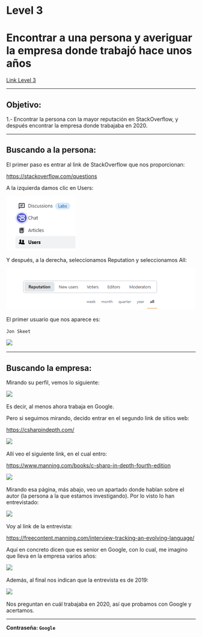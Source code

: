 # Level 3
# Encontrar a una persona y averiguar la empresa donde trabajó hace unos años
[Link Level 3](https://sourcing.games/game-3/game-3-kdd7a/)

---

## Objetivo:

1.- Encontrar la persona con la mayor reputación en StackOverflow, y después encontrar la empresa donde trabajaba en 2020.

---

## Buscando a la persona:

El primer paso es entrar al link de StackOverflow que nos proporcionan:

https://stackoverflow.com/questions

A la izquierda damos clic en Users:

![](images/Level03/2025-05-23-23-25-20.png)

Y después, a la derecha, seleccionamos Reputation y seleccionamos All:

![](images/Level03/2025-05-23-23-26-18.png)

El primer usuario que nos aparece es:

```Jon Skeet```

![](images/Level03/2025-05-23-23-26-49.png)

---

## Buscando la empresa:

Mirando su perfil, vemos lo siguiente:

![](images/Level03/2025-05-23-23-34-41.png)

Es decir, al menos ahora trabaja en Google.

Pero si seguimos mirando, decido entrar en el segundo link de sitios web:

https://csharpindepth.com/

![](images/Level03/2025-05-23-23-35-42.png)

Allí veo el siguiente link, en el cual entro:

https://www.manning.com/books/c-sharp-in-depth-fourth-edition

![](images/Level03/2025-05-23-23-36-54.png)

Mirando esa página, más abajo, veo un apartado donde hablan sobre el autor (la persona a la que estamos investigando). Por lo visto lo han entrevistado:

![](images/Level03/2025-05-23-23-39-36.png)

Voy al link de la entrevista:

https://freecontent.manning.com/interview-tracking-an-evolving-language/

Aquí en concreto dicen que es senior en Google, con lo cual, me imagino que lleva en la empresa varios años:

![](images/Level03/2025-05-23-23-42-04.png)

Además, al final nos indican que la entrevista es de 2019:

![](images/Level03/2025-05-23-23-46-13.png)

Nos preguntan en cuál trabajaba en 2020, así que probamos con Google y acertamos.

---

**Contraseña: ```Google```**
